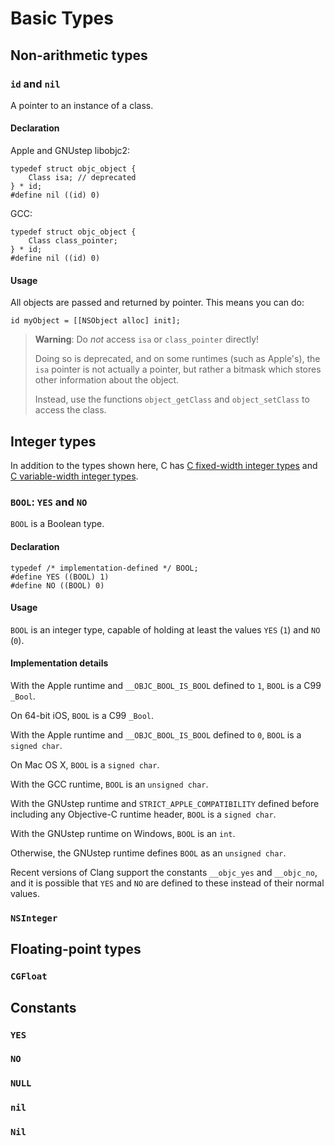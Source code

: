 # Basic Types

## Non-arithmetic types

### `id` and `nil`

A pointer to an instance of a class.

#### Declaration
Apple and GNUstep libobjc2:
```objc
typedef struct objc_object {
    Class isa; // deprecated
} * id;
#define nil ((id) 0)
```
GCC:
```objc
typedef struct objc_object {
    Class class_pointer;
} * id;
#define nil ((id) 0)
```

#### Usage

All objects are passed and returned by pointer. This means you can do:
```
id myObject = [[NSObject alloc] init];
```

> **Warning**: Do *not* access `isa` or `class_pointer` directly!
> 
> Doing so is deprecated, and on some runtimes (such as Apple's), the `isa` pointer is not actually a pointer, but rather a bitmask which stores other information about the object.
>
> Instead, use the functions `object_getClass` and `object_setClass` to access the class.

## Integer types

In addition to the types shown here, C has [C fixed-width integer types](https://en.cppreference.com/w/c/types/integer) and [C variable-width integer types](https://en.cppreference.com/w/c/language/arithmetic_types).

### `BOOL`: `YES` and `NO`

`BOOL` is a Boolean type.

#### Declaration
```
typedef /* implementation-defined */ BOOL;
#define YES ((BOOL) 1)
#define NO ((BOOL) 0)
```
#### Usage

`BOOL` is an integer type, capable of holding at least the values `YES` (`1`) and `NO` (`0`).

#### Implementation details

With the Apple runtime and `__OBJC_BOOL_IS_BOOL` defined to `1`, `BOOL` is a C99 `_Bool`.

On 64-bit iOS, `BOOL` is a C99 `_Bool`.

With the Apple runtime and `__OBJC_BOOL_IS_BOOL` defined to `0`, `BOOL` is a `signed char`.

On Mac OS X, `BOOL` is a `signed char`.

With the GCC runtime, `BOOL` is an `unsigned char`.

With the GNUstep runtime and `STRICT_APPLE_COMPATIBILITY` defined before including any Objective-C runtime header, `BOOL` is a `signed char`.

With the GNUstep runtime on Windows, `BOOL` is an `int`.

Otherwise, the GNUstep runtime defines `BOOL` as an `unsigned char`.

Recent versions of Clang support the constants `__objc_yes` and `__objc_no`, and it is possible that `YES` and `NO` are defined to these instead of their normal values.

### `NSInteger`

## Floating-point types

### `CGFloat`

## Constants

### `YES`

### `NO`

### `NULL`

### `nil`

### `Nil`

